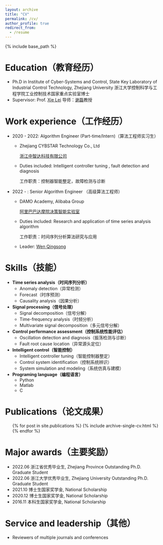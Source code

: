 ```yaml
---
layout: archive
title: "CV"
permalink: /cv/
author_profile: true
redirect_from:
  - /resume
---
```


{% include base_path %}

Education（教育经历）
======
<!-- * B.S. in North China Electric Power Uni, GitHub University, 2012
* M.S. in Jekyll, GitHub University, 2014 -->
* Ph.D in Institute of Cyber-Systems and Control, State Key Laboratory of Industrial Control Technology, Zhejiang University
  浙江大学控制科学与工程学院工业控制技术国家重点实验室博士
* Supervisor: Prof. [Xie Lei](https://person.zju.edu.cn/leigh/0.html)
  导师：[谢磊](https://person.zju.edu.cn/leigh/0.html)教授

Work experience（工作经历）
======
* 2020 - 2022: Algorithm Engineer (Part-time/Intern)（算法工程师实习生）
  * Zhejiang CYBSTAR Technology Co., Ltd 
  
    [浙江中智达科技有限公司](http://www.cybstar.com/)
    
  * Duties included: Intelligent controller tuning , fault detection and diagnosis 
  
    工作职责：控制器智能整定，故障检测与诊断

* 2022 - : Senior Algorithm Engineer （高级算法工程师）
  * DAMO Academy, Alibaba Group
  
    [阿里巴巴达摩院决策智能实验室](https://damo.alibaba.com/labs/decision-intelligence) 
    
  * Duties included: Research and application of time series analysis algorithm 
  
    工作职责：时间序列分析算法研究与应用
    
  * Leader: [Wen Qingsong](https://sites.google.com/site/qingsongwen8/)
  
Skills（技能）
======
* **Time series analysis（时间序列分析）**
  * Anomaly detection（异常检测）
  * Forecast（时序预测）
  * Causality analysis（因果分析）
* **Signal processing（信号处理）**
  * Signal decomposition（信号分解）
  * Time-frequency analysis（时频分析）
  * Multivariate signal decomposition（多元信号分解）
* **Control performance assessment（控制系统性能评估）**
  * Oscillation detection and diagnosis（振荡检测与诊断）
  * Fault root cause location（异常源头定位）
* **Intelligent control（智能控制）**
  * Intelligent controller tuning（智能控制器整定）
  * Control system identification（控制系统辨识）
  * System simulation and modeling（系统仿真与建模）
* **Programing language（编程语言）**
  * Python
  * Matlab
  * C

Publications（论文成果）
======
  <ul>{% for post in site.publications %}
    {% include archive-single-cv.html %}
  {% endfor %}</ul>
  
<!-- Talks
======
  <ul>{% for post in site.talks %}
    {% include archive-single-talk-cv.html %}
  {% endfor %}</ul>
  
Teaching
======
  <ul>{% for post in site.teaching %}
    {% include archive-single-cv.html %}
  {% endfor %}</ul> -->
  
Major awards（主要奖励）
======
* 2022.06 浙江省优秀毕业生, Zhejiang Province Outstanding Ph.D. Graduate Student
* 2022.06 浙江大学优秀毕业生, Zhejiang University Outstanding Ph.D. Graduate Student
* 2021.10 博士生国家奖学金, National Scholarship
* 2020.12 博士生国家奖学金, National Scholarship
* 2016.11 本科生国家奖学金, National Scholarship

Service and leadership（其他）
======
* Reviewers of multiple journals and conferences
